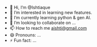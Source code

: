 - 👋 Hi, I’m @Ishtiaque
- 👀 I’m interested in learning new features.
- 🌱 I’m currently learning python & gen AI.
- 💞️ I’m looking to collaborate on ...
- 📫 How to reach me aishti@gmail.com
- 😄 Pronouns: ...
- ⚡ Fun fact: ...

<!---
aishti/aishti is a ✨ special ✨ repository because its `README.md` (this file) appears on your GitHub profile.
You can click the Preview link to take a look at your changes.
--->
